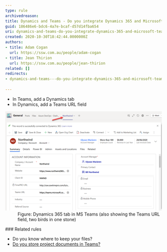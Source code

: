 ```yaml
---
type: rule
archivedreason: 
title: Dynamics and Teams - Do you integrate Dynamics 365 and Microsoft Teams?
guid: 186486e6-bdc6-4a7e-bcaf-d57d14fba654
uri: dynamics-and-teams-do-you-integrate-dynamics-365-and-microsoft-teams
created: 2020-10-30T18:42:44.0000000Z
authors:
- title: Adam Cogan
  url: https://ssw.com.au/people/adam-cogan
- title: Jean Thirion
  url: https://ssw.com.au/people/jean-thirion
related: []
redirects:
- dynamics-and-teams---do-you-integrate-dynamics-365-and-microsoft-teams

---
```


* In Teams, add a Dynamics tab
* In Dynamics, add a Teams URL field


<!--endintro-->
<dl class="image"><dt><img src="integration-teams-365.png" alt="integration-teams-365.png" style="width:750px;"></dt><dd>Figure: Dynamics 365 tab in MS Teams (also showing the Teams URL field, two birds in one stone)</dd></dl>
### Related rules



* Do you know where to keep your files?
* [Do you store project documents in Teams?](/Do-you-know-the-best-place-to-store-documents-and-share-them)
